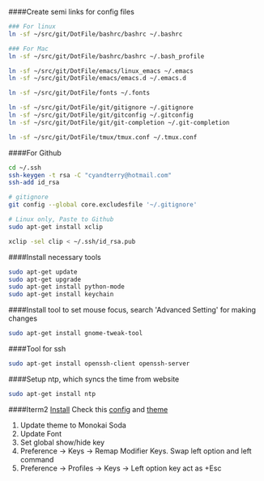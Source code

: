 ####Create semi links for config files
```bash
### For linux
ln -sf ~/src/git/DotFile/bashrc/bashrc ~/.bashrc

### For Mac
ln -sf ~/src/git/DotFile/bashrc/bashrc ~/.bash_profile

ln -sf ~/src/git/DotFile/emacs/linux_emacs ~/.emacs
ln -sf ~/src/git/DotFile/emacs/emacs.d ~/.emacs.d

ln -sf ~/src/git/DotFile/fonts ~/.fonts

ln -sf ~/src/git/DotFile/git/gitignore ~/.gitignore
ln -sf ~/src/git/DotFile/git/gitconfig ~/.gitconfig
ln -sf ~/src/git/DotFile/git/git-completion ~/.git-completion

ln -sf ~/src/git/DotFile/tmux/tmux.conf ~/.tmux.conf

```

####For Github
```bash
cd ~/.ssh
ssh-keygen -t rsa -C "cyandterry@hotmail.com"
ssh-add id_rsa

# gitignore
git config --global core.excludesfile '~/.gitignore'

# Linux only, Paste to Github
sudo apt-get install xclip

xclip -sel clip < ~/.ssh/id_rsa.pub
```

####Install necessary tools
```bash
sudo apt-get update
sudo apt-get upgrade
sudo apt-get install python-mode
sudo apt-get install keychain
```

####Install tool to set mouse focus, search 'Advanced Setting' for making changes
```bash
sudo apt-get install gnome-tweak-tool
```

####Tool for ssh
```bash
sudo apt-get install openssh-client openssh-server
```


####Setup ntp, which syncs the time from website
```bash
sudo apt-get install ntp
```

####Iterm2
[Install](http://iterm2.com/)
Check this [config](http://imwuyu.me/talk-about/cool-iterm2.html/) and [theme](https://github.com/mbadolato/iTerm2-Color-Schemes)

1. Update theme to Monokai Soda
2. Update Font
3. Set global show/hide key
4. Preference -> Keys -> Remap Modifier Keys. Swap left option and left command
5. Preference -> Profiles -> Keys -> Left option key act as  +Esc
